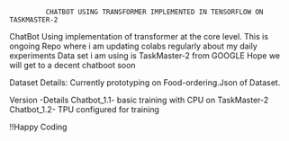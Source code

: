              CHATBOT USING TRANSFORMER IMPLEMENTED IN TENSORFLOW ON TASKMASTER-2

ChatBot Using implementation of transformer at the core level.
This is ongoing Repo where i am updating colabs regularly about my daily experiments 
Data set i am using is TaskMaster-2 from GOOGLE
Hope we will get to a decent chatboot soon

Dataset Details:
Currently prototyping on Food-ordering.Json of Dataset.

Version -Details
Chatbot_1.1- basic training with CPU on TaskMaster-2
Chatbot_1.2- TPU configured for training



!!Happy Coding
